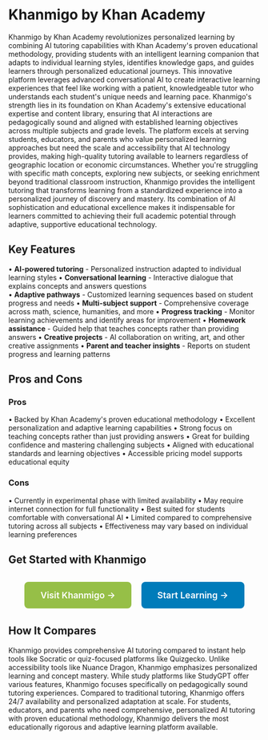 # Khanmigo by Khan Academy

Khanmigo by Khan Academy revolutionizes personalized learning by combining AI tutoring capabilities with Khan Academy's proven educational methodology, providing students with an intelligent learning companion that adapts to individual learning styles, identifies knowledge gaps, and guides learners through personalized educational journeys. This innovative platform leverages advanced conversational AI to create interactive learning experiences that feel like working with a patient, knowledgeable tutor who understands each student's unique needs and learning pace. Khanmigo's strength lies in its foundation on Khan Academy's extensive educational expertise and content library, ensuring that AI interactions are pedagogically sound and aligned with established learning objectives across multiple subjects and grade levels. The platform excels at serving students, educators, and parents who value personalized learning approaches but need the scale and accessibility that AI technology provides, making high-quality tutoring available to learners regardless of geographic location or economic circumstances. Whether you're struggling with specific math concepts, exploring new subjects, or seeking enrichment beyond traditional classroom instruction, Khanmigo provides the intelligent tutoring that transforms learning from a standardized experience into a personalized journey of discovery and mastery. Its combination of AI sophistication and educational excellence makes it indispensable for learners committed to achieving their full academic potential through adaptive, supportive educational technology.

## Key Features

• **AI-powered tutoring** - Personalized instruction adapted to individual learning styles
• **Conversational learning** - Interactive dialogue that explains concepts and answers questions  
• **Adaptive pathways** - Customized learning sequences based on student progress and needs
• **Multi-subject support** - Comprehensive coverage across math, science, humanities, and more
• **Progress tracking** - Monitor learning achievements and identify areas for improvement
• **Homework assistance** - Guided help that teaches concepts rather than providing answers
• **Creative projects** - AI collaboration on writing, art, and other creative assignments
• **Parent and teacher insights** - Reports on student progress and learning patterns

## Pros and Cons

### Pros
• Backed by Khan Academy's proven educational methodology
• Excellent personalization and adaptive learning capabilities
• Strong focus on teaching concepts rather than just providing answers
• Great for building confidence and mastering challenging subjects
• Aligned with educational standards and learning objectives
• Accessible pricing model supports educational equity

### Cons
• Currently in experimental phase with limited availability
• May require internet connection for full functionality
• Best suited for students comfortable with conversational AI
• Limited compared to comprehensive tutoring across all subjects
• Effectiveness may vary based on individual learning preferences

## Get Started with Khanmigo

<div style="text-align: center; margin: 2rem 0;">
  <a href="https://www.khanacademy.org/khan-labs" target="_blank" rel="noopener noreferrer" style="display: inline-block; background: #96BF47; color: white; padding: 1rem 2rem; text-decoration: none; border-radius: 8px; font-weight: 600; font-size: 1.1rem; margin-right: 1rem;">Visit Khanmigo →</a>
  <a href="https://www.khanacademy.org/signup" target="_blank" rel="noopener noreferrer" style="display: inline-block; background: #007cba; color: white; padding: 1rem 2rem; text-decoration: none; border-radius: 8px; font-weight: 600; font-size: 1.1rem;">Start Learning →</a>
</div>

## How It Compares

Khanmigo provides comprehensive AI tutoring compared to instant help tools like Socratic or quiz-focused platforms like Quizgecko. Unlike accessibility tools like Nuance Dragon, Khanmigo emphasizes personalized learning and concept mastery. While study platforms like StudyGPT offer various features, Khanmigo focuses specifically on pedagogically sound tutoring experiences. Compared to traditional tutoring, Khanmigo offers 24/7 availability and personalized adaptation at scale. For students, educators, and parents who need comprehensive, personalized AI tutoring with proven educational methodology, Khanmigo delivers the most educationally rigorous and adaptive learning platform available.